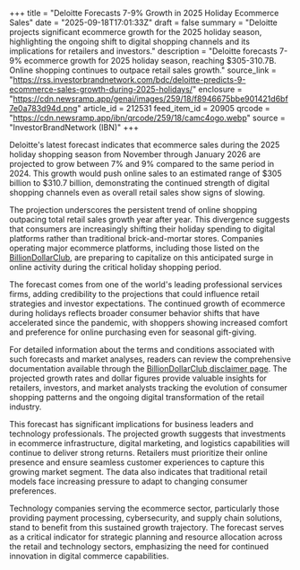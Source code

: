 +++
title = "Deloitte Forecasts 7-9% Growth in 2025 Holiday Ecommerce Sales"
date = "2025-09-18T17:01:33Z"
draft = false
summary = "Deloitte projects significant ecommerce growth for the 2025 holiday season, highlighting the ongoing shift to digital shopping channels and its implications for retailers and investors."
description = "Deloitte forecasts 7-9% ecommerce growth for 2025 holiday season, reaching $305-310.7B. Online shopping continues to outpace retail sales growth."
source_link = "https://rss.investorbrandnetwork.com/bdc/deloitte-predicts-9-ecommerce-sales-growth-during-2025-holidays/"
enclosure = "https://cdn.newsramp.app/genai/images/259/18/f8946675bbe901421d6bf7e0a783d94d.png"
article_id = 212531
feed_item_id = 20905
qrcode = "https://cdn.newsramp.app/ibn/qrcode/259/18/camc4ogo.webp"
source = "InvestorBrandNetwork (IBN)"
+++

<p>Deloitte's latest forecast indicates that ecommerce sales during the 2025 holiday shopping season from November through January 2026 are projected to grow between 7% and 9% compared to the same period in 2024. This growth would push online sales to an estimated range of $305 billion to $310.7 billion, demonstrating the continued strength of digital shopping channels even as overall retail sales show signs of slowing.</p><p>The projection underscores the persistent trend of online shopping outpacing total retail sales growth year after year. This divergence suggests that consumers are increasingly shifting their holiday spending to digital platforms rather than traditional brick-and-mortar stores. Companies operating major ecommerce platforms, including those listed on the <a href="https://www.billiondollarclub.com" rel="nofollow" target="_blank">BillionDollarClub</a>, are preparing to capitalize on this anticipated surge in online activity during the critical holiday shopping period.</p><p>The forecast comes from one of the world's leading professional services firms, adding credibility to the projections that could influence retail strategies and investor expectations. The continued growth of ecommerce during holidays reflects broader consumer behavior shifts that have accelerated since the pandemic, with shoppers showing increased comfort and preference for online purchasing even for seasonal gift-giving.</p><p>For detailed information about the terms and conditions associated with such forecasts and market analyses, readers can review the comprehensive documentation available through the <a href="https://www.billiondollarclub.com/disclaimer" rel="nofollow" target="_blank">BillionDollarClub disclaimer page</a>. The projected growth rates and dollar figures provide valuable insights for retailers, investors, and market analysts tracking the evolution of consumer shopping patterns and the ongoing digital transformation of the retail industry.</p><p>This forecast has significant implications for business leaders and technology professionals. The projected growth suggests that investments in ecommerce infrastructure, digital marketing, and logistics capabilities will continue to deliver strong returns. Retailers must prioritize their online presence and ensure seamless customer experiences to capture this growing market segment. The data also indicates that traditional retail models face increasing pressure to adapt to changing consumer preferences.</p><p>Technology companies serving the ecommerce sector, particularly those providing payment processing, cybersecurity, and supply chain solutions, stand to benefit from this sustained growth trajectory. The forecast serves as a critical indicator for strategic planning and resource allocation across the retail and technology sectors, emphasizing the need for continued innovation in digital commerce capabilities.</p>